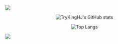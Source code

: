 <img src="https://capsule-render.vercel.app/api?type=waving&color=skyblue&height=300&section=header&text=Hjun's%20gitHub&fontSize=70" />

<div align="center">
  
![TryKingHJ's GitHub stats](https://github-readme-stats.vercel.app/api?username=MakerJun46&hide=stars&count_private=true&show_icons=true&theme=radical)
  
</div>

<div align="center">
  
![Top Langs](https://github-readme-stats.vercel.app/api/top-langs/?username=MakerJun46)

</div>
<img src="https://capsule-render.vercel.app/api?type=waving&color=skyblue&height=300&section=footer&" />


  <!--
**MakerJun46/MakerJun46** is a ✨ _special_ ✨ repository because its `README.md` (this file) appears on your GitHub profile.

Here are some ideas to get you started:

- 🔭 I’m currently working on ...
- 🌱 I’m currently learning ...
- 👯 I’m looking to collaborate on ...
- 🤔 I’m looking for help with ...
- 💬 Ask me about ...
- 📫 How to reach me: ...
- 😄 Pronouns: ...
- ⚡ Fun fact: ...
-->
